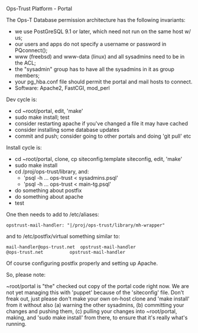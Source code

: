 Ops-Trust Platform - Portal

The Ops-T Database permission architecture has the following invariants:

* we use PostGreSQL 9.1 or later, which need not run on the same host w/ us;
* our users and apps do not specify a username or password in PQconnect();
* www (freebsd) and www-data (linux) and all sysadmins need to be in the ACL;
* the "sysadmin" group has to have all the sysadmins in it as group members;
* your pg_hba.conf file should permit the portal and mail hosts to connect.
* Software: Apache2, FastCGI, mod_perl

Dev cycle is:

* cd ~root/portal, edit, 'make'
* sudo make install; test
* consider restarting apache if you've changed a file it may have cached
* consider installing some database updates
* commit and push; consider going to other portals and doing 'git pull' etc

Install cycle is:

* cd ~root/portal, clone, cp siteconfig.template siteconfig, edit, 'make'
* sudo make install
* cd /proj/ops-trust/library, and:
  * 'psql -h ... ops-trust < sysadmins.psql'
  * 'psql -h ... ops-trust < main-tg.psql'
* do something about postfix
* do something about apache
* test

One then needs to add to /etc/aliases:
```
opstrust-mail-handler: "|/proj/ops-trust/library/mh-wrapper"
```

and to /etc/postfix/virtual something similar to:
```
mail-handler@ops-trust.net	opstrust-mail-handler
@ops-trust.net			opstrust-mail-handler
```

Of course configuring postfix properly and setting up Apache.

So, please note:

~root/portal is "the" checked out copy of the portal code right now. We are
not yet managing this with 'puppet' because of the 'siteconfig' file. Don't
freak out, just please don't make your own on-host clone and 'make install'
from it without also (a) warning the other sysadmins, (b) committing your
changes and pushing them, (c) pulling your changes into ~root/portal, making,
and 'sudo make install' from there, to ensure that it's really what's running.

